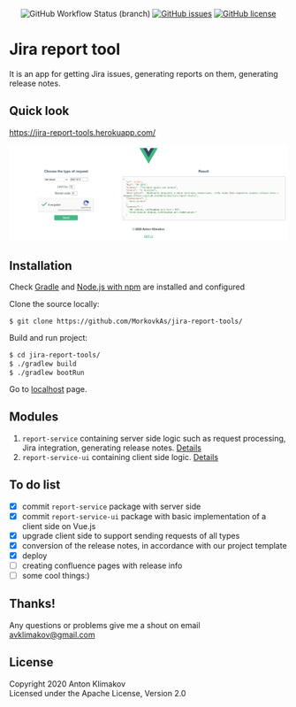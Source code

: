<p align="center">
    <img alt="GitHub Workflow Status (branch)" src="https://img.shields.io/github/workflow/status/MorkovkAs/jira-report-tools/build_master/master">
    <a href="https://github.com/MorkovkAs/jira-report-tools/issues"><img alt="GitHub issues" src="https://img.shields.io/github/issues/MorkovkAs/jira-report-tools"></a>
    <a href="https://github.com/MorkovkAs/jira-report-tools/blob/master/LICENSE"><img alt="GitHub license" src="https://img.shields.io/github/license/MorkovkAs/jira-report-tools"></a>
</p>

# Jira report tool

It is an app for getting Jira issues, generating reports on them, generating release notes.

## Quick look
https://jira-report-tools.herokuapp.com/

![](report-service-ui/src/assets/Screenshot_1.jpg)

## Installation

Check [Gradle](https://gradle.org/) and [Node.js with npm](https://nodejs.org/en/download/) are installed and configured

Clone the source locally:
```
$ git clone https://github.com/MorkovkAs/jira-report-tools/
```
Build and run project:
```
$ cd jira-report-tools/
$ ./gradlew build
$ ./gradlew bootRun
```
Go to [localhost](http://localhost:8080) page.

## Modules
1. `report-service` containing server side logic such as request processing, Jira integration, generating release notes. [Details](report-service/README.md)
2. `report-service-ui` containing client side logic. [Details](report-service-ui/README.md)

## To do list
* [x] commit `report-service` package with server side
* [x] commit `report-service-ui` package with basic implementation of a client side on Vue.js
* [x] upgrade client side to support sending requests of all types
* [x] conversion of the release notes, in accordance with our project template
* [x] deploy
* [ ] creating confluence pages with release info
* [ ] some cool things:)

## Thanks!
Any questions or problems give me a shout on email avklimakov@gmail.com

## License
Copyright 2020 Anton Klimakov\
Licensed under the Apache License, Version 2.0